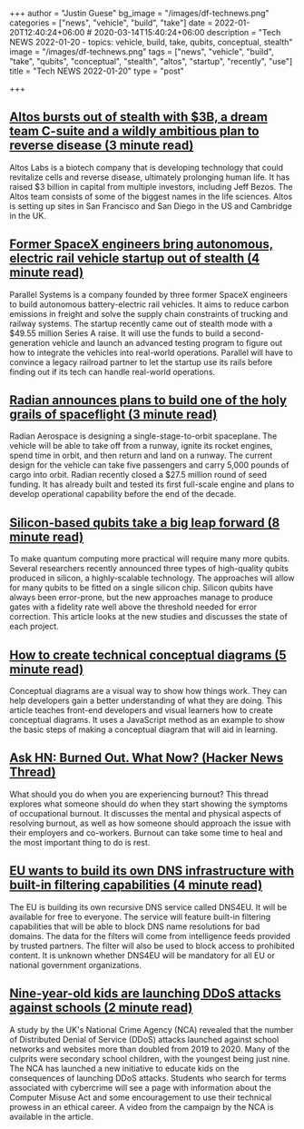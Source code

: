+++
author = "Justin Guese"
bg_image = "/images/df-technews.png"
categories = ["news", "vehicle", "build", "take"]
date = 2022-01-20T12:40:24+06:00 # 2020-03-14T15:40:24+06:00
description = "Tech NEWS 2022-01-20 - topics: vehicle, build, take, qubits, conceptual, stealth"
image = "/images/df-technews.png"
tags = ["news", "vehicle", "build", "take", "qubits", "conceptual", "stealth", "altos", "startup", "recently", "use"]
title = "Tech NEWS 2022-01-20"
type = "post"

+++

## [Altos bursts out of stealth with $3B, a dream team C-suite and a wildly ambitious plan to reverse disease (3 minute read)](https://www.fiercebiotech.com/biotech/altos-bursts-out-stealth-3b-a-dream-team-c-suite-and-a-wildly-ambitious-plan-to-reverse)

Altos Labs is a biotech company that is developing technology that could revitalize cells and reverse disease, ultimately prolonging human life. It has raised $3 billion in capital from multiple investors, including Jeff Bezos. The Altos team consists of some of the biggest names in the life sciences. Altos is setting up sites in San Francisco and San Diego in the US and Cambridge in the UK.

## [Former SpaceX engineers bring autonomous, electric rail vehicle startup out of stealth (4 minute read)](https://techcrunch.com/2022/01/19/former-spacex-engineers-bring-autonomous-electric-rail-vehicle-startup-out-of-stealth/)

Parallel Systems is a company founded by three former SpaceX engineers to build autonomous battery-electric rail vehicles. It aims to reduce carbon emissions in freight and solve the supply chain constraints of trucking and railway systems. The startup recently came out of stealth mode with a $49.55 million Series A raise. It will use the funds to build a second-generation vehicle and launch an advanced testing program to figure out how to integrate the vehicles into real-world operations. Parallel will have to convince a legacy railroad partner to let the startup use its rails before finding out if its tech can handle real-world operations.

## [Radian announces plans to build one of the holy grails of spaceflight (3 minute read)](https://arstechnica.com/science/2022/01/radian-announces-plans-to-build-one-of-the-holy-grails-of-spaceflight/)

Radian Aerospace is designing a single-stage-to-orbit spaceplane. The vehicle will be able to take off from a runway, ignite its rocket engines, spend time in orbit, and then return and land on a runway. The current design for the vehicle can take five passengers and carry 5,000 pounds of cargo into orbit. Radian recently closed a $27.5 million round of seed funding. It has already built and tested its first full-scale engine and plans to develop operational capability before the end of the decade.

## [Silicon-based qubits take a big leap forward (8 minute read)](https://arstechnica.com/science/2022/01/silicon-based-qubits-take-a-big-leap-forward/)

To make quantum computing more practical will require many more qubits. Several researchers recently announced three types of high-quality qubits produced in silicon, a highly-scalable technology. The approaches will allow for many qubits to be fitted on a single silicon chip. Silicon qubits have always been error-prone, but the new approaches manage to produce gates with a fidelity rate well above the threshold needed for error correction. This article looks at the new studies and discusses the state of each project.

## [How to create technical conceptual diagrams (5 minute read)](https://krutiepatel.com/blog/how-to-create-technical-conceptual-diagrams)

Conceptual diagrams are a visual way to show how things work. They can help developers gain a better understanding of what they are doing. This article teaches front-end developers and visual learners how to create conceptual diagrams. It uses a JavaScript method as an example to show the basic steps of making a conceptual diagram that will aid in learning.

## [Ask HN: Burned Out. What Now? (Hacker News Thread)](https://news.ycombinator.com/item?id=30000069/1/0100017e77323868-8466310c-4edc-4622-bf63-577c274ffb77-000000/oocJ4xIPkUJaliJgVsncKF-pxBTpqgJenj3HV4txX4I=233)

What should you do when you are experiencing burnout? This thread explores what someone should do when they start showing the symptoms of occupational burnout. It discusses the mental and physical aspects of resolving burnout, as well as how someone should approach the issue with their employers and co-workers. Burnout can take some time to heal and the most important thing to do is rest.

## [EU wants to build its own DNS infrastructure with built-in filtering capabilities (4 minute read)](https://therecord.media/eu-wants-to-build-its-own-dns-infrastructure-with-built-in-filtering-capabilities/)

The EU is building its own recursive DNS service called DNS4EU. It will be available for free to everyone. The service will feature built-in filtering capabilities that will be able to block DNS name resolutions for bad domains. The data for the filters will come from intelligence feeds provided by trusted partners. The filter will also be used to block access to prohibited content. It is unknown whether DNS4EU will be mandatory for all EU or national government organizations.

## [Nine-year-old kids are launching DDoS attacks against schools (2 minute read)](https://www.bitdefender.com/blog/hotforsecurity/nine-year-old-kids-are-launching-ddos-attacks-against-schools/)

A study by the UK's National Crime Agency (NCA) revealed that the number of Distributed Denial of Service (DDoS) attacks launched against school networks and websites more than doubled from 2019 to 2020. Many of the culprits were secondary school children, with the youngest being just nine. The NCA has launched a new initiative to educate kids on the consequences of launching DDoS attacks. Students who search for terms associated with cybercrime will see a page with information about the Computer Misuse Act and some encouragement to use their technical prowess in an ethical career. A video from the campaign by the NCA is available in the article.

